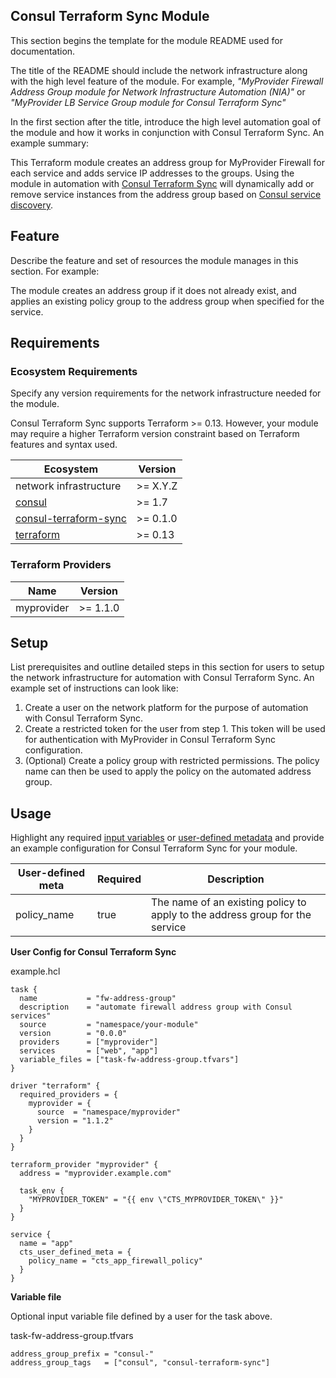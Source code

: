 ## Consul Terraform Sync Module <!-- update module title -->

This section begins the template for the module README used for documentation.

The title of the README should include the network infrastructure along with the high level feature of the module. For example, _"MyProvider Firewall Address Group module for Network Infrastructure Automation (NIA)"_ or _"MyProvider LB Service Group module for Consul Terraform Sync"_

In the first section after the title, introduce the high level automation goal of the module and how it works in conjunction with Consul Terraform Sync. An example summary:

This Terraform module creates an address group for MyProvider Firewall for each service and adds service IP addresses to the groups. Using the module in automation with [Consul Terraform Sync](https://www.consul.io/docs/nia) will dynamically add or remove service instances from the address group based on [Consul service discovery](https://www.consul.io/).

<!-- end replace -->

## Feature

<!-- replace template instructions below with your content -->

Describe the feature and set of resources the module manages in this section. For example:

The module creates an address group if it does not already exist, and applies an existing policy group to the address group when specified for the service.

<!-- end -->

## Requirements

### Ecosystem Requirements

<!-- replace template instructions below with your content -->

Specify any version requirements for the network  infrastructure needed for the module.

Consul Terraform Sync supports Terraform >= 0.13. However, your module may require a higher Terraform version constraint based on Terraform features and syntax used.

<!-- end -->

| Ecosystem | Version |
|-----------|---------|
| network infrastructure | >= X.Y.Z |
| [consul](https://www.consul.io/downloads) | >= 1.7 |
| [consul-terraform-sync](https://www.consul.io/docs/nia) | >= 0.1.0 |
| [terraform](https://www.terraform.io) | >= 0.13 |

### Terraform Providers

| Name | Version |
|------|---------|
| myprovider | >= 1.1.0 |

## Setup

<!-- replace template instructions below with your content -->

List prerequisites and outline detailed steps in this section for users to setup the network infrastructure for automation with Consul Terraform Sync. An example set of instructions can look like:

1. Create a user on the network platform for the purpose of automation with Consul Terraform Sync.
1. Create a restricted token for the user from step 1. This token will be used for authentication with MyProvider in Consul Terraform Sync configuration.
1. (Optional) Create a policy group with restricted permissions. The policy name can then be used to apply the policy on the automated address group.

<!-- end -->

## Usage

<!-- begin template instructions replace -->

Highlight any required [input variables](https://consul.io/docs/nia/configuration#variable_files) or [user-defined metadata](https://consul.io/docs/nia/configuration#cts_user_defined_meta) and provide an example configuration for Consul Terraform Sync for your module.

<!-- end -->

| User-defined meta | Required | Description |
|-------------------|----------|-------------|
| policy_name | true | The name of an existing policy to apply to the address group for the service |

**User Config for Consul Terraform Sync**

example.hcl
```hcl
task {
  name           = "fw-address-group"
  description    = "automate firewall address group with Consul services"
  source         = "namespace/your-module"
  version        = "0.0.0"
  providers      = ["myprovider"]
  services       = ["web", "app"]
  variable_files = ["task-fw-address-group.tfvars"]
}

driver "terraform" {
  required_providers = {
    myprovider = {
      source  = "namespace/myprovider"
      version = "1.1.2"
    }
  }
}

terraform_provider "myprovider" {
  address = "myprovider.example.com"

  task_env {
    "MYPROVIDER_TOKEN" = "{{ env \"CTS_MYPROVIDER_TOKEN\" }}"
  }
}

service {
  name = "app"
  cts_user_defined_meta = {
    policy_name = "cts_app_firewall_policy"
  }
}
```

**Variable file**

Optional input variable file defined by a user for the task above.

task-fw-address-group.tfvars
```hcl
address_group_prefix = "consul-"
address_group_tags   = ["consul", "consul-terraform-sync"]
```
